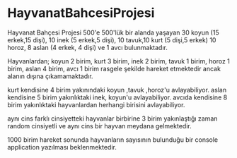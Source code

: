 # HayvanatBahcesiProjesi

Hayvanat Bahçesi Projesi
500'e 500'lük bir alanda yaşayan 30 koyun (15 erkek,15 dişi), 10 inek (5 erkek,5 dişi), 10 tavuk,10 kurt
(5 dişi,5 erkek) 10 horoz, 8 aslan (4 erkek, 4 dişi) ve 1 avcı bulunmaktadır.

Hayvanlardan;
koyun 2 birim,
kurt 3 birim,
inek 2 birim,
tavuk 1 birim,
horoz 1 birim,
aslan 4 birim,
avcı 1 birim rasgele şekilde hareket etmektedir ancak alanın dışına çıkamamaktadır.

kurt kendisine 4 birim yakınındaki koyun ,tavuk ,horoz'u avlayabiliyor.
aslan kendisine 5 birim yakınlıktaki inek, koyun'u avlayabiliyor.
avcıda kendisine 8 birim yakınlıktaki hayvanlardan herhangi birisini avlayabiliyor.

aynı cins farklı cinsiyetteki hayvanlar birbirine 3 birim yakınlaştığı zaman random cinsiyetli ve aynı cins
bir hayvan meydana gelmektedir.

1000 birim hareket sonunda hayvanların sayısının bulunduğu bir console application yazılması
beklenmektedir.
